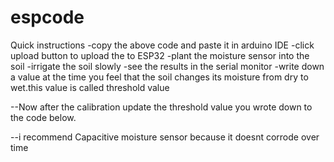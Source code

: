# espcode  
Quick instructions
-copy the above code and paste it in arduino IDE
-click upload button to upload the to ESP32
-plant the moisture sensor into the soil
-irrigate the soil slowly
-see the results in the serial monitor
-write down a value at the time you feel that the soil changes its moisture from dry to wet.this value is called threshold value


--Now after the  calibration update the threshold value you wrote down to the code below.


--i recommend Capacitive moisture sensor because it doesnt corrode over time 
